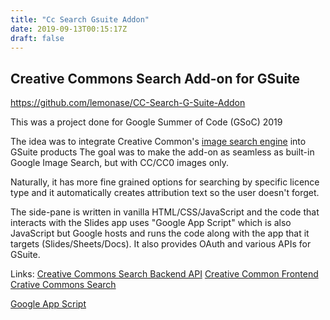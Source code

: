 ```yaml
---
title: "Cc Search Gsuite Addon"
date: 2019-09-13T00:15:17Z
draft: false
---
```


## Creative Commons Search Add-on for GSuite

<https://github.com/lemonase/CC-Search-G-Suite-Addon>

This was a project done for Google Summer of Code (GSoC) 2019

The idea was to integrate Creative Common's [image search engine](https://search.creativecommons.org/)
into GSuite products
The goal was to make the add-on as seamless as built-in Google Image Search,
but with CC/CC0 images only.

Naturally, it has more fine grained options for searching by specific licence
type and it automatically creates attribution text so the user doesn't forget.

The side-pane is written in vanilla HTML/CSS/JavaScript and the code that
interacts with the Slides app uses "Google App Script" which is also JavaScript
but Google hosts and runs the code along with the app that it targets 
(Slides/Sheets/Docs). It also provides OAuth and various APIs for GSuite.

Links:
[Creative Commons Search Backend API](https://github.com/creativecommons/cccatalog-api)
[Creative Common Frontend](https://github.com/creativecommons/cccatalog-frontend)
[Crative Commons Search](https://search.creativecommons.org/)

[Google App Script](https://developers.google.com/apps-script/)
